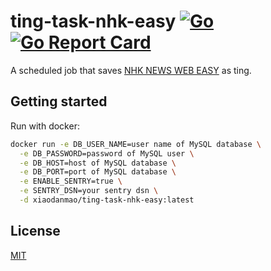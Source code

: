 # ting-task-nhk-easy [![Go](https://github.com/ting-app/ting-task-nhk-easy/actions/workflows/build.yml/badge.svg?branch=main)](https://github.com/ting-app/ting-task-nhk-easy/actions/workflows/build.yml) [![Go Report Card](https://goreportcard.com/badge/github.com/ting-app/ting-task-nhk-easy)](https://goreportcard.com/report/github.com/ting-app/ting-task-nhk-easy)
A scheduled job that saves [NHK NEWS WEB EASY](https://www3.nhk.or.jp/news/easy/) as ting.

## Getting started
Run with docker:

```sh
docker run -e DB_USER_NAME=user name of MySQL database \
  -e DB_PASSWORD=password of MySQL user \
  -e DB_HOST=host of MySQL database \
  -e DB_PORT=port of MySQL database \
  -e ENABLE_SENTRY=true \
  -e SENTRY_DSN=your sentry dsn \
  -d xiaodanmao/ting-task-nhk-easy:latest
```

## License
[MIT](LICENSE)
